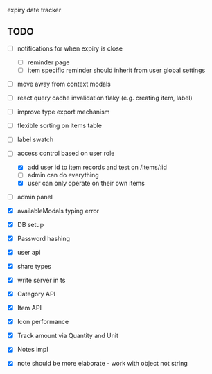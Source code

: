 expiry date tracker

## TODO

- [ ] notifications for when expiry is close
  - [ ] reminder page
  - [ ] item specific reminder should inherit from user global settings
- [ ] move away from context modals
- [ ] react query cache invalidation flaky (e.g. creating item, label)
- [ ] improve type export mechanism
- [ ] flexible sorting on items table
- [ ] label swatch
- [ ] access control based on user role

  - [x] add user id to item records and test on /items/:id
  - [ ] admin can do everything
  - [x] user can only operate on their own items

- [ ] admin panel
- [x] availableModals typing error
- [x] DB setup
- [x] Password hashing
- [x] user api
- [x] share types
- [x] write server in ts
- [x] Category API
- [x] Item API
- [x] Icon performance
- [x] Track amount via Quantity and Unit
- [x] Notes impl
- [x] note should be more elaborate - work with object not string
